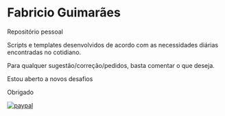 # Fabricio Guimarães
Repositório pessoal

Scripts e templates desenvolvidos de acordo com as necessidades diárias encontradas no cotidiano.

Para qualquer sugestão/correção/pedidos, basta comentar o que deseja.

Estou aberto a novos desafios

Obrigado

[![paypal](https://www.paypalobjects.com/en_US/i/btn/btn_donateCC_LG.gif)](https://www.paypal.com/cgi-bin/webscr?cmd=_s-xclick&hosted_button_id=ZC3LMB6XT9ZL2&source=url)
